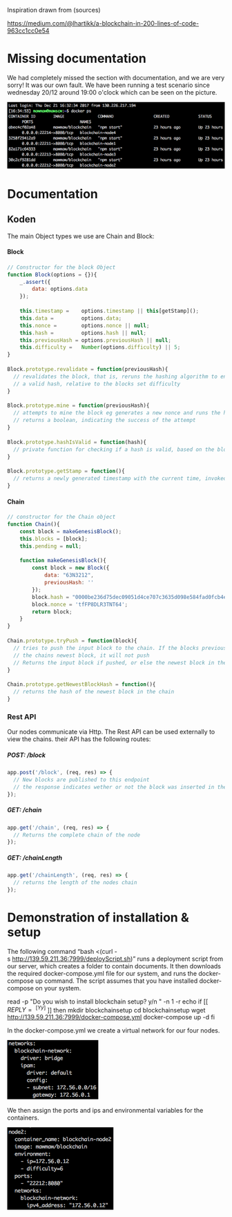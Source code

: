 Inspiration drawn from (sources)

https://medium.com/@lhartikk/a-blockchain-in-200-lines-of-code-963cc1cc0e54

# Missing documentation
We had completely missed the section with documentation, and we are very sorry! It was our own fault. We have been running a test scenario since wednesday 20/12 around 19:00 o'clock which can be seen on the picture.

![alt text](https://github.com/kristian94/blockchain/blob/master/img/bevis.png)

# Documentation

## Koden
The main Object types we use are Chain and Block:

#### Block
```javascript
// Constructor for the block Object
function Block(options = {}){
    _.assert({
        data: options.data
    });

    this.timestamp =    options.timestamp || this[getStamp]();
    this.data =         options.data;
    this.nonce =        options.nonce || null;
    this.hash =         options.hash || null;
    this.previousHash = options.previousHash || null;
    this.difficulty =   Number(options.difficulty) || 5;
}

Block.prototype.revalidate = function(previousHash){
  // revalidates the block, that is, reruns the hashing algorithm to ensure it produces
  // a valid hash, relative to the blocks set difficulty
}

Block.prototype.mine = function(previousHash){
  // attempts to mine the block eg generates a new nonce and runs the hashing algorithm.
  // returns a boolean, indicating the success of the attempt
}

Block.prototype.hashIsValid = function(hash){
  // private function for checking if a hash is valid, based on the block difficulty
}

Block.prototype.getStamp = function(){
  // returns a newly generated timestamp with the current time, invoked from the constructor
}
```

#### Chain
```javascript
// constructor for the Chain object
function Chain(){
    const block = makeGenesisBlock();
    this.blocks = [block];
    this.pending = null;

    function makeGenesisBlock(){
        const block = new Block({
            data: "63N3212",
            previousHash: ''
        });
        block.hash = "0000be236d75dec09051d4ce707c3635d098e584fad0fcb4e88dd0e6f85efec8";
        block.nonce = 'tfFP8DLR3TNT64';
        return block;
    }
}

Chain.prototype.tryPush = function(block){
  // tries to push the input block to the chain. If the blocks previousHash doesnt match
  // the chains newest block, it will not push
  // Returns the input block if pushed, or else the newest block in the chain
}

Chain.prototype.getNewestBlockHash = function(){
  // returns the hash of the newest block in the chain
}
```

### Rest API

Our nodes communicate via Http. The Rest API can be used externally to view the chains.
their API has the following routes:

##### POST: /block
```javascript
app.post('/block', (req, res) => { 
  // New blocks are published to this endpoint
  // the response indicates wether or not the block was inserted in the chain
});
```

##### GET: /chain
```javascript
app.get('/chain', (req, res) => {
  // Returns the complete chain of the node
});
```

##### GET: /chainLength
```javascript
app.get('/chainLength', (req, res) => { 
  // returns the length of the nodes chain
});
```

# Demonstration of installation & setup

The following command “bash <(curl -s http://139.59.211.36:7999/deployScript.sh)”
runs a deployment script from our server, which creates a folder to contain documents. It then downloads the required docker-compose.yml file for our system, and runs the docker-compose up command. The script assumes that you have installed docker-compose on your system.

read -p "Do you wish to install blockchain setup? y/n " -n 1 -r
echo
if [[ $REPLY =~ ^[Yy]$ ]]
then
mkdir blockchainsetup
cd blockchainsetup
wget http://139.59.211.36:7999/docker-compose.yml
docker-compose up -d
fi

In the docker-compose.yml we create a virtual network for our four nodes. 

![alt text](https://raw.githubusercontent.com/kristian94/blockchain/master/img/Screen%20Shot%202017-12-21%20at%2017.47.33.png)

We then assign the ports and ips and environmental variables for the containers.

![alt text](https://raw.githubusercontent.com/kristian94/blockchain/master/img/Screen%20Shot%202017-12-21%20at%2017.47.45.png)
